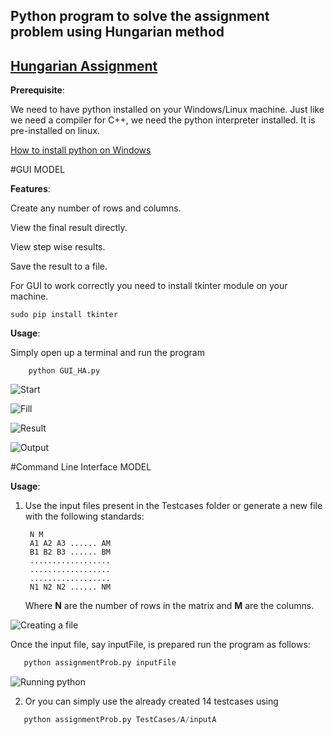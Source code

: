 
## Python program to solve the assignment problem using Hungarian method

## [Hungarian Assignment](https://en.wikipedia.org/wiki/Hungarian_algorithm "Wiki")

__Prerequisite__:

   We need to have python installed on your Windows/Linux machine. Just like we need a compiler for C++, we need the python interpreter installed. It is pre-installed on linux.

   [How to install python on Windows](http://www.howtogeek.com/197947/how-to-install-python-on-windows/)

#GUI MODEL

__Features__:

   Create any number of rows and columns.

   View the final result directly.  

   View step wise results.

   Save the result to a file.


For GUI to work correctly you need to install tkinter module on your machine.
    
    sudo pip install tkinter
    
    

**Usage**:

   Simply open up a terminal and run the program 
        
        python GUI_HA.py
        
![Start](http://i.imgur.com/4RTzmC5.jpg)
    
![Fill](http://i.imgur.com/I9MMm6Z.jpg)

![Result](http://i.imgur.com/uRbJ6wv.jpg)   

![Output](http://i.imgur.com/kh5Bmgu.jpg)
       


#Command Line Interface MODEL

**Usage**:

1) Use the input files present in the Testcases folder or 
   generate a new file with the following standards:
   
        N M
        A1 A2 A3 ...... AM
        B1 B2 B3 ...... BM
        ..................
        ..................
        ..................
        N1 N2 N2 ...... NM
   
    
   Where __N__ are the number of rows in the matrix and __M__ are the columns.
   
![Creating a file](http://i.imgur.com/hclDAaj.jpg)
   
 
Once the input file, say inputFile, is prepared run the program as follows:


  ```python
     python assignmentProb.py inputFile
  ```
  
![Running python](http://i.imgur.com/BQsIcwe.jpg)
   
   
   
  
 2)  Or you can simply use the already created 14 testcases using   
 
  ```python
     python assignmentProb.py TestCases/A/inputA
  ```
   
   
   
   
